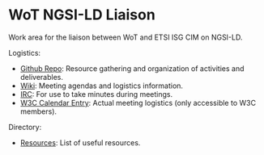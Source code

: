 # WoT NGSI-LD Liaison
Work area for the liaison between WoT and ETSI ISG CIM on NGSI-LD.

Logistics:
- [Github Repo](https://github.com/w3c/wot-ngsi-ld): Resource gathering and organization of activities and deliverables.
- [Wiki](https://www.w3.org/WoT/IG/wiki/WoT-NGSI-LD): Meeting agendas and logistics information.
- [IRC](https://irc.w3.org/?channels=wot-ngsi-ld): For use to take minutes during meetings.
- [W3C Calendar Entry](https://www.w3.org/events/meetings/b495276e-06fe-4e39-ac13-2743a197c04a/): Actual meeting logistics (only accessible to W3C members).

Directory:
* [Resources](resources.md): List of useful resources.
